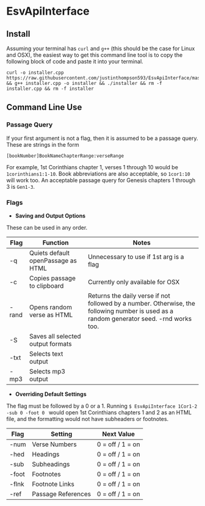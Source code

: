 # EsvApiInterface

## Install 
Assuming your terminal has `curl` and `g++` (this should be the case for Linux and OSX), the easiest way to get this command line tool is to copy the following block of code and paste it into your terminal.
```
curl -o installer.cpp https://raw.githubusercontent.com/justinthompson593/EsvApiInterface/master/Installer/EsvApiInstaller.cpp && g++ installer.cpp -o installer && ./installer && rm -f installer.cpp && rm -f installer
```

## Command Line Use

### Passage Query

If your first argument is not a flag, then it is assumed to be a passage query. These are strings in the form 
```
[bookNumber]BookNameChapterRange:verseRange
```
For example, 1st Corinthians chapter 1, verses 1 through 10 would be `1corinthians1:1-10`. Book abbreviations are also acceptable, so `1cor1:10` will work too. An acceptable passage query for Genesis chapters 1 through 3 is `Gen1-3`.  


### Flags

* **Saving and Output Options** 

These can be used in any order.   

Flag | Function | Notes
---- | -------- | -----
-q | Quiets default openPassage as HTML | Unnecessary to use if 1st arg is a flag
-c | Copies passage to clipboard | Currently only available for OSX
-rand | Opens random verse as HTML | Returns the daily verse if not followed by a number. Otherwise, the following number is used as a random generator seed. -rnd works too.
-S | Saves all selected output formats |  
-txt | Selects text  output | 
-mp3 | Selects mp3  output|

* **Overriding Default Settings** 

The flag must be followed by a 0 or a 1. Running `$ EsvApiInterface 1Cor1-2 -sub 0 -foot 0 ` would open 1st Corinthians chapters 1 and 2 as an HTML file, and the formatting would not have subheaders or footnotes.

Flag | Setting | Next Value
---- | -------- | -----
-num | Verse Numbers | 0 = off / 1 = on
-hed | Headings | 0 = off / 1 = on
-sub | Subheadings | 0 = off / 1 = on
-foot | Footnotes | 0 = off / 1 = on  
-flnk | Footnote Links | 0 = off / 1 = on
-ref | Passage References | 0 = off / 1 = on


